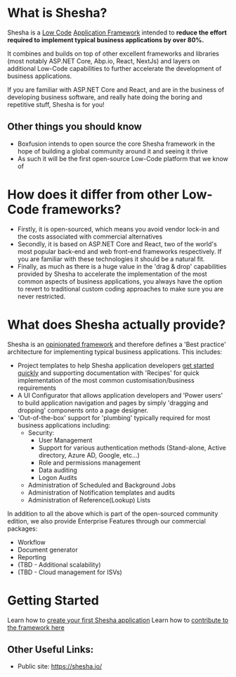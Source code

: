# What is Shesha?
Shesha is a [Low Code](https://en.wikipedia.org/wiki/Low-code_development_platform) [Application Framework](https://en.wikipedia.org/wiki/Application_framework) intended to **reduce the effort required to implement typical business applications by over 80%.**

It combines and builds on top of other excellent frameworks and libraries (most notably ASP\.NET Core, Abp\.io, React, NextJs) and layers on additional Low-Code capabilities to further accelerate the development of business applications.

If you are familiar with ASP.NET Core and React, and are in the business of developing business software, and really hate doing the boring and repetitive stuff, Shesha is for you! 

## Other things you should know
* Boxfusion intends to open source the core Shesha framework in the hope of building a global community around it and seeing it thrive
* As such it will be the first open-source Low-Code platform that we know of

# How does it differ from other Low-Code frameworks?
* Firstly, it is open-sourced, which means you avoid vendor lock-in and the costs associated with commercial alternatives
* Secondly, it is based on ASP.NET Core and React, two of the world's most popular back-end and web front-end frameworks respectively. If you are familiar with these technologies it should be a natural fit. 
* Finally, as much as there is a huge value in the 'drag & drop' capabilities provided by Shesha to accelerate the implementation of the most common aspects of business applications, you always have the option to revert to traditional custom coding approaches to make sure you are never restricted.

# What does Shesha actually provide?

Shesha is an [opinionated framework](https://stackoverflow.com/questions/802050/what-is-opinionated-software) and therefore defines a 'Best practice' architecture for implementing typical business applications. This includes:
* Project templates to help Shesha application developers [get started quickly](/Getting-started-with-a-new-Shesha-project) and supporting documentation with 'Recipes' for quick implementation of the most common customisation/business requirements
* A UI Configurator that allows application developers and 'Power users' to build application navigation and pages by simply 'dragging and dropping' components onto a page designer.
* 'Out-of-the-box' support for 'plumbing' typically required for most business applications including:
  * Security:
    * User Management
    * Support for various authentication methods (Stand-alone, Active directory, Azure AD, Google, etc...)
    * Role and permissions management
    * Data auditing
    * Logon Audits
  * Administration of Scheduled and Background Jobs
  * Administration of Notification templates and audits
  * Administration of Reference(Lookup) Lists

In addition to all the above which is part of the open-sourced community edition, we also provide Enterprise Features through our commercial packages:
  * Workflow
  * Document generator
  * Reporting
  * (TBD - Additional scalability)
  * (TBD - Cloud management for ISVs)

# Getting Started
Learn how to [create your first Shesha application](/Getting-started-with-a-new-Shesha-project)
Learn how to [contribute to the framework here](/For-Framework-Developers)

## Other Useful Links: 
* Public site: https://shesha.io/
